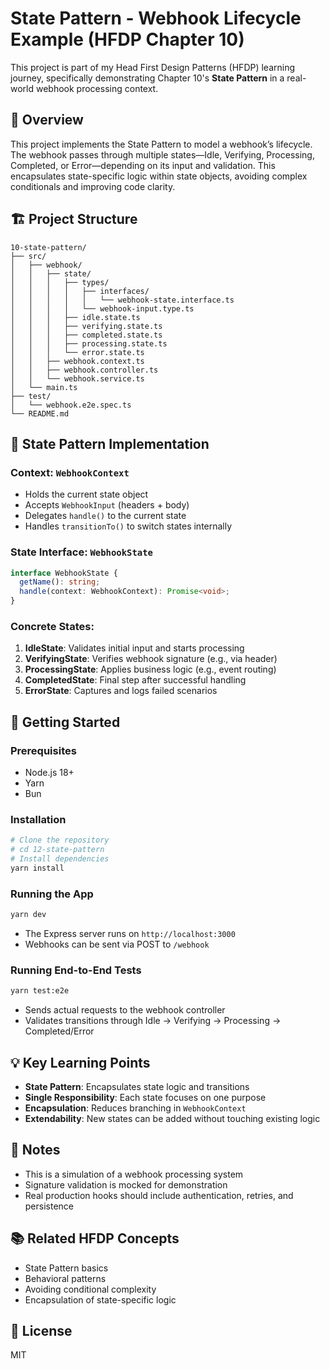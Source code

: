 # State Pattern - Webhook Lifecycle Example (HFDP Chapter 10)

This project is part of my Head First Design Patterns (HFDP) learning journey, specifically demonstrating Chapter 10's **State Pattern** in a real-world webhook processing context.

## 🎯 Overview

This project implements the State Pattern to model a webhook’s lifecycle. The webhook passes through multiple states—Idle, Verifying, Processing, Completed, or Error—depending on its input and validation. This encapsulates state-specific logic within state objects, avoiding complex conditionals and improving code clarity.

## 🏗️ Project Structure

```
10-state-pattern/
├── src/
│   ├── webhook/
│   │   ├── state/
│   │   │   ├── types/
│   │   │   │   ├── interfaces/
│   │   │   │   │   └── webhook-state.interface.ts
│   │   │   │   └── webhook-input.type.ts
│   │   │   ├── idle.state.ts
│   │   │   ├── verifying.state.ts
│   │   │   ├── completed.state.ts
│   │   │   ├── processing.state.ts
│   │   │   └── error.state.ts
│   │   ├── webhook.context.ts
│   │   ├── webhook.controller.ts
│   │   └── webhook.service.ts
│   └── main.ts
├── test/
│   └── webhook.e2e.spec.ts
└── README.md
```

## 🎨 State Pattern Implementation

### Context: `WebhookContext`

- Holds the current state object
- Accepts `WebhookInput` (headers + body)
- Delegates `handle()` to the current state
- Handles `transitionTo()` to switch states internally

### State Interface: `WebhookState`

```ts
interface WebhookState {
  getName(): string;
  handle(context: WebhookContext): Promise<void>;
}
```

### Concrete States:

1. **IdleState**: Validates initial input and starts processing
2. **VerifyingState**: Verifies webhook signature (e.g., via header)
3. **ProcessingState**: Applies business logic (e.g., event routing)
4. **CompletedState**: Final step after successful handling
5. **ErrorState**: Captures and logs failed scenarios

## 🚀 Getting Started

### Prerequisites

- Node.js 18+
- Yarn
- Bun

### Installation

```bash
# Clone the repository
# cd 12-state-pattern
# Install dependencies
yarn install
```

### Running the App

```bash
yarn dev
```

- The Express server runs on `http://localhost:3000`
- Webhooks can be sent via POST to `/webhook`

### Running End-to-End Tests

```bash
yarn test:e2e
```

- Sends actual requests to the webhook controller
- Validates transitions through Idle → Verifying → Processing → Completed/Error

## 💡 Key Learning Points

- **State Pattern**: Encapsulates state logic and transitions
- **Single Responsibility**: Each state focuses on one purpose
- **Encapsulation**: Reduces branching in `WebhookContext`
- **Extendability**: New states can be added without touching existing logic

## 📝 Notes

- This is a simulation of a webhook processing system
- Signature validation is mocked for demonstration
- Real production hooks should include authentication, retries, and persistence

## 📚 Related HFDP Concepts

- State Pattern basics
- Behavioral patterns
- Avoiding conditional complexity
- Encapsulation of state-specific logic

## 📄 License

MIT
